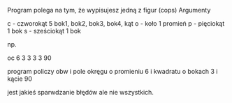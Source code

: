 Program polega na tym, że wypisujesz jedną z figur (cops)
		Argumenty

c - czworokąt	5	bok1, bok2, bok3, bok4, kąt
o - koło	1	promień
p - pięciokąt	1	bok
s - sześciokąt	1	bok

np.

oc 6 3 3 3 3 90

program policzy obw i pole okręgu o promieniu 6 i kwadratu o bokach 3 i
kącie 90

jest jakieś sparwdzanie błędów ale nie wszystkich.


